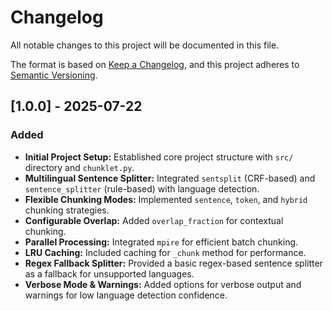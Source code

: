# Changelog

All notable changes to this project will be documented in this file.

The format is based on [Keep a Changelog](https://keepachangelog.com/en/1.0.0/),
and this project adheres to [Semantic Versioning](https://semver.org/spec/v2.0.0.html).

## [1.0.0] - 2025-07-22

### Added

-   **Initial Project Setup:** Established core project structure with `src/` directory and `chunklet.py`.
-   **Multilingual Sentence Splitter:** Integrated `sentsplit` (CRF-based) and `sentence_splitter` (rule-based) with language detection.
-   **Flexible Chunking Modes:** Implemented `sentence`, `token`, and `hybrid` chunking strategies.
-   **Configurable Overlap:** Added `overlap_fraction` for contextual chunking.
-   **Parallel Processing:** Integrated `mpire` for efficient batch chunking.
-   **LRU Caching:** Included caching for `_chunk` method for performance.
-   **Regex Fallback Splitter:** Provided a basic regex-based sentence splitter as a fallback for unsupported languages.
-   **Verbose Mode & Warnings:** Added options for verbose output and warnings for low language detection confidence.